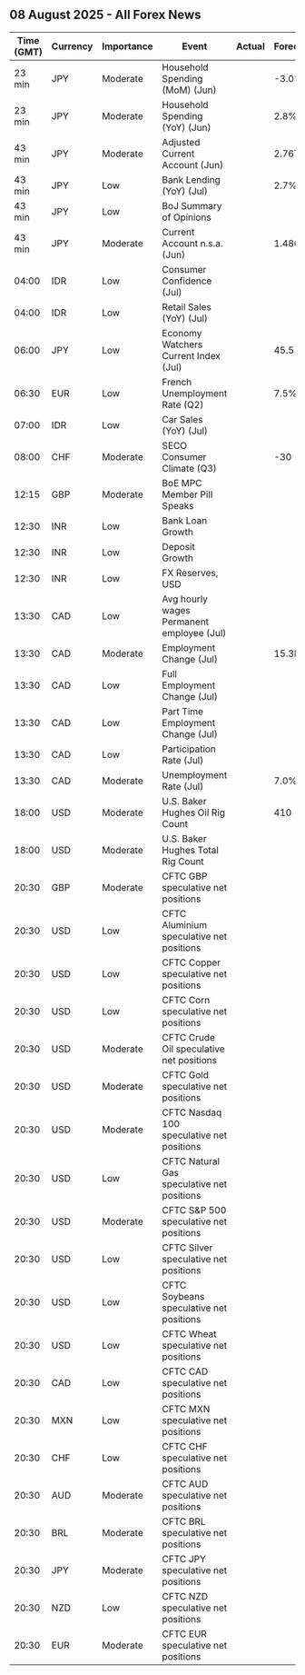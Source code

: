 ## 08 August 2025 - All Forex News

| Time (GMT) | Currency | Importance | Event | Actual | Forecast | Previous |
|------|----------|------------|-------|--------|----------|----------|
| 23 min | JPY | Moderate | Household Spending (MoM) (Jun) |  | -3.0% | 4.6% |
| 23 min | JPY | Moderate | Household Spending (YoY) (Jun) |  | 2.8% | 4.7% |
| 43 min | JPY | Moderate | Adjusted Current Account (Jun) |  | 2.76T | 2.82T |
| 43 min | JPY | Low | Bank Lending (YoY) (Jul) |  | 2.7% | 2.8% |
| 43 min | JPY | Low | BoJ Summary of Opinions |  |  |  |
| 43 min | JPY | Moderate | Current Account n.s.a. (Jun) |  | 1.480T | 3.436T |
| 04:00 | IDR | Low | Consumer Confidence (Jul) |  |  | 117.8 |
| 04:00 | IDR | Low | Retail Sales (YoY) (Jul) |  |  | 1.9% |
| 06:00 | JPY | Low | Economy Watchers Current Index (Jul) |  | 45.5 | 45.0 |
| 06:30 | EUR | Low | French Unemployment Rate (Q2) |  | 7.5% | 7.4% |
| 07:00 | IDR | Low | Car Sales (YoY) (Jul) |  |  | -22.60% |
| 08:00 | CHF | Moderate | SECO Consumer Climate (Q3) |  | -30 | -39 |
| 12:15 | GBP | Moderate | BoE MPC Member Pill Speaks |  |  |  |
| 12:30 | INR | Low | Bank Loan Growth |  |  | 9.8% |
| 12:30 | INR | Low | Deposit Growth |  |  | 10.1% |
| 12:30 | INR | Low | FX Reserves, USD |  |  | 698.19B |
| 13:30 | CAD | Low | Avg hourly wages Permanent employee (Jul) |  |  | 3.2% |
| 13:30 | CAD | Moderate | Employment Change (Jul) |  | 15.3K | 83.1K |
| 13:30 | CAD | Low | Full Employment Change (Jul) |  |  | 13.5K |
| 13:30 | CAD | Low | Part Time Employment Change (Jul) |  |  | 69.5K |
| 13:30 | CAD | Low | Participation Rate (Jul) |  |  | 65.4% |
| 13:30 | CAD | Moderate | Unemployment Rate (Jul) |  | 7.0% | 6.9% |
| 18:00 | USD | Moderate | U.S. Baker Hughes Oil Rig Count |  | 410 | 410 |
| 18:00 | USD | Moderate | U.S. Baker Hughes Total Rig Count |  |  | 540 |
| 20:30 | GBP | Moderate | CFTC GBP speculative net positions |  |  | -12.0K |
| 20:30 | USD | Low | CFTC Aluminium speculative net positions |  |  | 0.5K |
| 20:30 | USD | Low | CFTC Copper speculative net positions |  |  | 37.3K |
| 20:30 | USD | Low | CFTC Corn speculative net positions |  |  | -133.5K |
| 20:30 | USD | Moderate | CFTC Crude Oil speculative net positions |  |  | 156.0K |
| 20:30 | USD | Moderate | CFTC Gold speculative net positions |  |  | 223.6K |
| 20:30 | USD | Moderate | CFTC Nasdaq 100 speculative net positions |  |  | 35.0K |
| 20:30 | USD | Low | CFTC Natural Gas speculative net positions |  |  | -85.8K |
| 20:30 | USD | Moderate | CFTC S&P 500 speculative net positions |  |  | -163.2K |
| 20:30 | USD | Low | CFTC Silver speculative net positions |  |  | 59.4K |
| 20:30 | USD | Low | CFTC Soybeans speculative net positions |  |  | -10.8K |
| 20:30 | USD | Low | CFTC Wheat speculative net positions |  |  | -69.7K |
| 20:30 | CAD | Low | CFTC CAD speculative net positions |  |  | -76.4K |
| 20:30 | MXN | Low | CFTC MXN speculative net positions |  |  | 56.7K |
| 20:30 | CHF | Low | CFTC CHF speculative net positions |  |  | -24.0K |
| 20:30 | AUD | Moderate | CFTC AUD speculative net positions |  |  | -78.1K |
| 20:30 | BRL | Moderate | CFTC BRL speculative net positions |  |  | 23.9K |
| 20:30 | JPY | Moderate | CFTC JPY speculative net positions |  |  | 89.2K |
| 20:30 | NZD | Low | CFTC NZD speculative net positions |  |  | -2.1K |
| 20:30 | EUR | Moderate | CFTC EUR speculative net positions |  |  | 123.4K |
